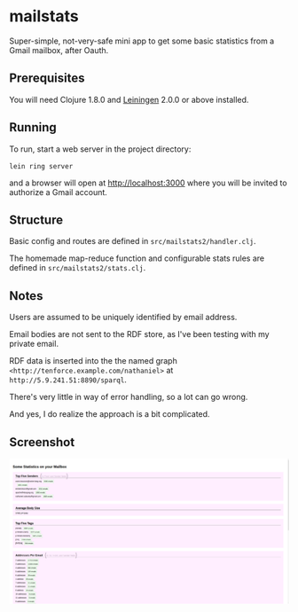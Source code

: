 # mailstats

Super-simple, not-very-safe mini app to get some basic statistics from a Gmail mailbox, after Oauth.

## Prerequisites

You will need Clojure 1.8.0 and [Leiningen][] 2.0.0 or above installed.

[leiningen]: https://github.com/technomancy/leiningen

## Running

To run, start a web server in the project directory:

    lein ring server

and a browser will open at [http://localhost:3000](http://localhost:3000) where you will be invited to authorize a Gmail account.

## Structure

Basic config and routes are defined in `src/mailstats2/handler.clj`.

The homemade map-reduce function and configurable stats rules are defined in `src/mailstats2/stats.clj`.

## Notes

Users are assumed to be uniquely identified by email address.

Email bodies are not sent to the RDF store, as I've been testing with my private email.

RDF data is inserted into the the named graph `<http://tenforce.example.com/nathaniel>` at  `http://5.9.241.51:8890/sparql`.

There's very little in way of error handling, so a lot can go wrong.

And yes, I do realize the approach is a bit complicated.

## Screenshot

![screenshot](screenshot.png)
